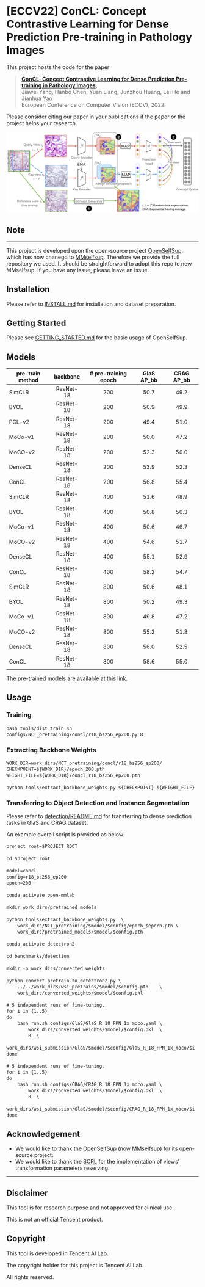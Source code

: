 
# [ECCV22] ConCL: Concept Contrastive Learning for Dense Prediction Pre-training in Pathology Images

This project hosts the code for the paper
> [**ConCL: Concept Contrastive Learning for Dense Prediction Pre-training in Pathology Images**](tbd_link),  
> Jiawei Yang, Hanbo Chen, Yuan Liang, Junzhou Huang, Lei He and Jianhua Yao    
> European Conference on Computer Vision (ECCV), 2022 

Please consider citing our paper in your publications if the paper or the project helps your research.

![ConCL overview](assets/overview.png)

## Note
---
This project is developed upon the open-source project [OpenSelfSup](https://github.com/open-mmlab/OpenSelfSup), which has now chanegd to [MMselfsup](https://github.com/open-mmlab/mmselfsup). Therefore we provide the full repository we used. It should be straightforward to adopt this repo to new MMselfsup. If you have any issue, please leave an issue.

## Installation


Please refer to [INSTALL.md](docs/INSTALL.md) for installation and dataset preparation.

## Getting Started


Please see [GETTING_STARTED.md](docs/GETTING_STARTED.md) for the basic usage of OpenSelfSup.

## Models

pre-train method | backbone | # pre-training epoch | GlaS AP_bb | CRAG AP_bb 
--- |:---:|:---:|:---:|:---:|
SimCLR    | ResNet-18 | 200 | 50.7 | 49.2 
BYOL      | ResNet-18 | 200 | 50.9 | 49.9 
PCL-v2    | ResNet-18 | 200 | 49.4 | 51.0 
MoCo-v1   | ResNet-18 | 200 | 50.0 | 47.2 
MoCO-v2   | ResNet-18 | 200 | 52.3 | 50.0 
DenseCL   | ResNet-18 | 200 | 53.9 | 52.3 
ConCL     | ResNet-18 | 200 | 56.8 | 55.4 
SimCLR    | ResNet-18 | 400 | 51.6 | 48.9 
BYOL      | ResNet-18 | 400 | 50.8 | 50.3 
MoCo-v1   | ResNet-18 | 400 | 50.6 | 46.7 
MoCO-v2   | ResNet-18 | 400 | 54.6 | 51.7 
DenseCL   | ResNet-18 | 400 | 55.1 | 52.9 
ConCL     | ResNet-18 | 400 | 58.2 | 54.7 
SimCLR    | ResNet-18 | 800 | 50.6 | 48.1 
BYOL      | ResNet-18 | 800 | 50.2 | 49.3 
MoCo-v1   | ResNet-18 | 800 | 49.8 | 47.2 
MoCO-v2   | ResNet-18 | 800 | 55.2 | 51.8 
DenseCL   | ResNet-18 | 800 | 56.0 | 52.5 
ConCL     | ResNet-18 | 800 | 58.6 | 55.0 

The pre-trained models are available at this [link](https://drive.google.com/drive/folders/1bNUs5g_eK3mg4YnfdabqKkg-BzkVp612?usp=sharing).

## Usage


### Training
    bash tools/dist_train.sh configs/NCT_pretraining/concl/r18_bs256_ep200.py 8

### Extracting Backbone Weights
    WORK_DIR=work_dirs/NCT_pretraining/concl/r18_bs256_ep200/
    CHECKPOINT=${WORK_DIR}/epoch_200.pth
    WEIGHT_FILE=${WORK_DIR}/concl_r18_bs256_ep200.pth
    
    python tools/extract_backbone_weights.py ${CHECKPOINT} ${WEIGHT_FILE}

### Transferring to Object Detection and Instance Segmentation
Please refer to [detection/README.md](benchmarks/detection/README.md) for transferring to dense prediction tasks in GlaS and CRAG dataset.

An example overall script is provided as below:

    project_root=$PROJECT_ROOT

    cd $project_root

    model=concl
    config=r18_bs256_ep200
    epoch=200

    conda activate open-mmlab

    mkdir work_dirs/pretrained_models

    python tools/extract_backbone_weights.py  \
        work_dirs/NCT_pretraining/$model/$config/epoch_$epoch.pth \
        work_dirs/pretrained_models/$model/$config.pth

    conda activate detectron2

    cd benchmarks/detection

    mkdir -p work_dirs/converted_weights

    python convert-pretrain-to-detectron2.py \
        ../../work_dirs/wsi_pretrains/$model/$config.pth    \
        work_dirs/converted_weights/$model/$config.pkl

    # 5 independent runs of fine-tuning.
    for i in {1..5}
    do 
        bash run.sh configs/GlaS/GlaS_R_18_FPN_1x_moco.yaml \
            work_dirs/converted_weights/$model/$config.pkl  \
            8  \
            work_dirs/wsi_submission/GlaS/$model/$config/GlaS_R_18_FPN_1x_moco/$i
    done

    # 5 independent runs of fine-tuning.
    for i in {1..5}
    do 
        bash run.sh configs/CRAG/CRAG_R_18_FPN_1x_moco.yaml \
            work_dirs/converted_weights/$model/$config.pkl  \
            8  \
            work_dirs/wsi_submission/GlaS/$model/$config/CRAG_R_18_FPN_1x_moco/$i
    done

## Acknowledgement

- We would like to thank the [OpenSelfSup](https://github.com/open-mmlab/OpenSelfSup) (now [MMselfsup](https://github.com/open-mmlab/mmselfsup)) for its open-source project.
- We would like to thank the [SCRL](https://github.com/kakaobrain/scrl) for the implementation of views' transformation parameters reserving.


------

## Disclaimer

This tool is for research purpose and not approved for clinical use.

This is not an official Tencent product.

## Copyright

This tool is developed in Tencent AI Lab.

The copyright holder for this project is Tencent AI Lab.

All rights reserved.